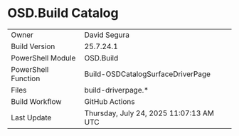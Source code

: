 ﻿# OSD.Build Catalog

| | |
|-|-|
| Owner | David Segura |
| Build Version | 25.7.24.1 |
| PowerShell Module | OSD.Build |
| PowerShell Function | Build-OSDCatalogSurfaceDriverPage |
| Files | build-driverpage.* |
| Build Workflow | GitHub Actions |
| Last Update | Thursday, July 24, 2025 11:07:13 AM UTC |
